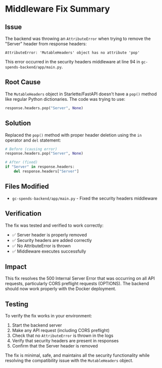 # Middleware Fix Summary

## Issue
The backend was throwing an `AttributeError` when trying to remove the "Server" header from response headers:

```
AttributeError: 'MutableHeaders' object has no attribute 'pop'
```

This error occurred in the security headers middleware at line 94 in `gc-spends-backend/app/main.py`.

## Root Cause
The `MutableHeaders` object in Starlette/FastAPI doesn't have a `pop()` method like regular Python dictionaries. The code was trying to use:

```python
response.headers.pop("Server", None)
```

## Solution
Replaced the `pop()` method with proper header deletion using the `in` operator and `del` statement:

```python
# Before (causing error)
response.headers.pop("Server", None)

# After (fixed)
if "Server" in response.headers:
    del response.headers["Server"]
```

## Files Modified
- `gc-spends-backend/app/main.py` - Fixed the security headers middleware

## Verification
The fix was tested and verified to work correctly:
- ✅ Server header is properly removed
- ✅ Security headers are added correctly
- ✅ No AttributeError is thrown
- ✅ Middleware executes successfully

## Impact
This fix resolves the 500 Internal Server Error that was occurring on all API requests, particularly CORS preflight requests (OPTIONS). The backend should now work properly with the Docker deployment.

## Testing
To verify the fix works in your environment:

1. Start the backend server
2. Make any API request (including CORS preflight)
3. Check that no `AttributeError` is thrown in the logs
4. Verify that security headers are present in responses
5. Confirm that the Server header is removed

The fix is minimal, safe, and maintains all the security functionality while resolving the compatibility issue with the `MutableHeaders` object.
